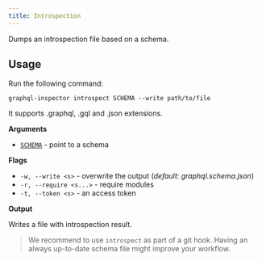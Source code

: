```yaml
---
title: Introspection
---
```


Dumps an introspection file based on a schema.

## Usage

Run the following command:

    graphql-inspector introspect SCHEMA --write path/to/file

It supports .graphql, .gql and .json extensions.

**Arguments**

- [`SCHEMA`](../api/schema) - point to a schema

**Flags**

- `-w, --write <s>` - overwrite the output (_default: graphql.schema.json_)
- `-r, --require <s...>` - require modules
- `-t, --token <s>` - an access token

**Output**

Writes a file with introspection result.

> We recommend to use `introspect` as part of a git hook. Having an always up-to-date schema file might improve your workflow.
